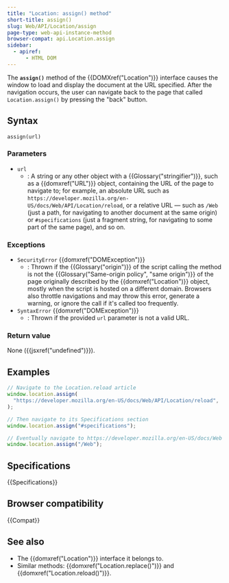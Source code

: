 ```yaml
---
title: "Location: assign() method"
short-title: assign()
slug: Web/API/Location/assign
page-type: web-api-instance-method
browser-compat: api.Location.assign
sidebar:
  - apiref:
      - HTML DOM
---
```


The **`assign()`** method of the {{DOMXref("Location")}}
interface causes the window to load
and display the document at the URL specified. After the navigation occurs, the user can
navigate back to the page that called `Location.assign()` by pressing the "back" button.

## Syntax

```js-nolint
assign(url)
```

### Parameters

- `url`
  - : A string or any other object with a {{Glossary("stringifier")}}, such as a {{domxref("URL")}} object, containing the URL of the page to navigate to; for example, an absolute URL such as `https://developer.mozilla.org/en-US/docs/Web/API/Location/reload`, or a relative URL — such as `/Web` (just a path, for navigating to another document at the same origin) or `#specifications` (just a fragment string, for navigating to some part of the same page), and so on.

### Exceptions

- `SecurityError` {{domxref("DOMException")}}
  - : Thrown if the {{Glossary("origin")}} of the script calling the method is not the {{Glossary("Same-origin policy", "same origin")}} of the page originally described by the {{domxref("Location")}} object, mostly when the script is hosted on a different domain. Browsers also throttle navigations and may throw this error, generate a warning, or ignore the call if it's called too frequently.
- `SyntaxError` {{domxref("DOMException")}}
  - : Thrown if the provided `url` parameter is not a valid URL.

### Return value

None ({{jsxref("undefined")}}).

## Examples

```js
// Navigate to the Location.reload article
window.location.assign(
  "https://developer.mozilla.org/en-US/docs/Web/API/Location/reload",
);

// Then navigate to its Specifications section
window.location.assign("#specifications");

// Eventually navigate to https://developer.mozilla.org/en-US/docs/Web
window.location.assign("/Web");
```

## Specifications

{{Specifications}}

## Browser compatibility

{{Compat}}

## See also

- The {{domxref("Location")}} interface it belongs to.
- Similar methods: {{domxref("Location.replace()")}} and
  {{domxref("Location.reload()")}}.
